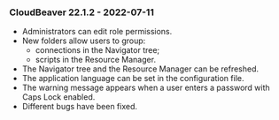 ### CloudBeaver 22.1.2 - 2022-07-11

- Administrators can edit role permissions.
- New folders allow users to group:
  - connections in the Navigator tree;
  - scripts in the Resource Manager.
- The Navigator tree and the Resource Manager can be refreshed.
- The application language can be set in the configuration file.
- The warning message appears when a user enters a password with Caps Lock enabled.
- Different bugs have been fixed.